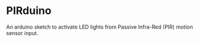 PIRduino
========

An arduino sketch to activate LED lights from Passive Infra-Red (PIR) motion sensor input.
